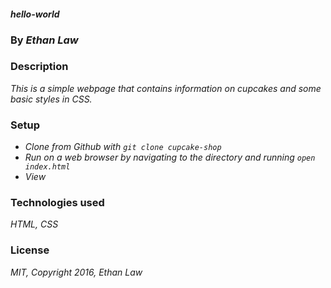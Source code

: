 #### _hello-world_

### By _**Ethan Law**_

### Description

_This is a simple webpage that contains information on cupcakes and some basic styles in CSS._

### Setup

* _Clone from Github with `git clone cupcake-shop`_
* _Run on a web browser by navigating to the directory and running `open index.html`_
* _View_

### Technologies used

_HTML, CSS_

### License

_MIT, Copyright 2016, Ethan Law_
